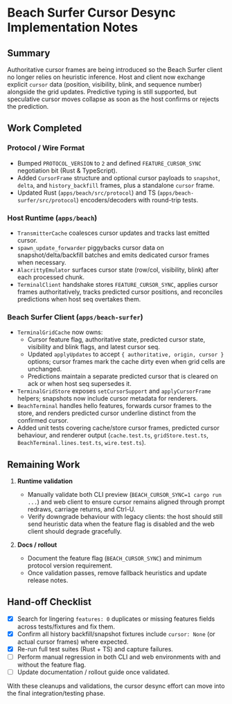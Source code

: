 # Beach Surfer Cursor Desync Implementation Notes

## Summary

Authoritative cursor frames are being introduced so the Beach Surfer client no
longer relies on heuristic inference. Host and client now exchange explicit
`cursor` data (position, visibility, blink, and sequence number) alongside the
grid updates. Predictive typing is still supported, but speculative cursor moves
collapse as soon as the host confirms or rejects the prediction.

## Work Completed

### Protocol / Wire Format
- Bumped `PROTOCOL_VERSION` to `2` and defined `FEATURE_CURSOR_SYNC` negotiation
  bit (Rust & TypeScript).
- Added `CursorFrame` structure and optional cursor payloads to `snapshot`,
  `delta`, and `history_backfill` frames, plus a standalone `cursor` frame.
- Updated Rust (`apps/beach/src/protocol`) and TS
  (`apps/beach-surfer/src/protocol`) encoders/decoders with round-trip tests.

### Host Runtime (`apps/beach`)
- `TransmitterCache` coalesces cursor updates and tracks last emitted cursor.
- `spawn_update_forwarder` piggybacks cursor data on snapshot/delta/backfill
  batches and emits dedicated cursor frames when necessary.
- `AlacrittyEmulator` surfaces cursor state (row/col, visibility, blink) after
  each processed chunk.
- `TerminalClient` handshake stores `FEATURE_CURSOR_SYNC`, applies cursor frames
  authoritatively, tracks predicted cursor positions, and reconciles predictions
  when host seq overtakes them.

### Beach Surfer Client (`apps/beach-surfer`)
- `TerminalGridCache` now owns:
  - Cursor feature flag, authoritative state, predicted cursor state, visibility
    and blink flags, and latest cursor seq.
  - Updated `applyUpdates` to accept `{ authoritative, origin, cursor }` options;
    cursor frames mark the cache dirty even when grid cells are unchanged.
  - Predictions maintain a separate predicted cursor that is cleared on ack or
    when host seq supersedes it.
- `TerminalGridStore` exposes `setCursorSupport` and `applyCursorFrame` helpers;
  snapshots now include cursor metadata for renderers.
- `BeachTerminal` handles hello features, forwards cursor frames to the store,
  and renders predicted cursor underline distinct from the confirmed cursor.
- Added unit tests covering cache/store cursor frames, predicted cursor
  behaviour, and renderer output (`cache.test.ts`, `gridStore.test.ts`,
  `BeachTerminal.lines.test.ts`, `wire.test.ts`).

## Remaining Work

1. **Runtime validation**
   - Manually validate both CLI preview (`BEACH_CURSOR_SYNC=1 cargo run ...`) and
     web client to ensure cursor remains aligned through prompt redraws,
     carriage returns, and Ctrl-U.
   - Verify downgrade behaviour with legacy clients: the host should still send
     heuristic data when the feature flag is disabled and the web client should
     degrade gracefully.

2. **Docs / rollout**
   - Document the feature flag (`BEACH_CURSOR_SYNC`) and minimum protocol
     version requirement.
   - Once validation passes, remove fallback heuristics and update release
     notes.

## Hand-off Checklist
- [x] Search for lingering `features: 0` duplicates or missing features fields
  across tests/fixtures and fix them.
- [x] Confirm all history backfill/snapshot fixtures include `cursor: None` (or
  actual cursor frames) where expected.
- [x] Re-run full test suites (Rust + TS) and capture failures.
- [ ] Perform manual regression in both CLI and web environments with and
  without the feature flag.
- [ ] Update documentation / rollout guide once validated.

With these cleanups and validations, the cursor desync effort can move into the
final integration/testing phase.
